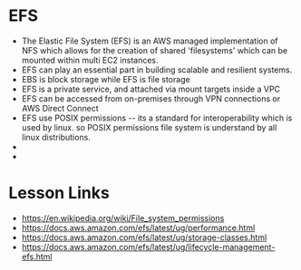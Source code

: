 # EFS
- The Elastic File System (EFS) is an AWS managed implementation of NFS which allows for the creation of shared 'filesystems' which can be mounted within multi EC2 instances.
- EFS can play an essential part in building scalable and resilient systems.
- EBS is block storage while EFS is file storage
- EFS is a private service, and attached via mount targets inside a VPC
- EFS can be accessed from on-premises through VPN connections or AWS Direct Connect
- EFS use POSIX permissions -- its a standard for interoperability which is used by linux. so POSIX permissions file system is understand by all linux distributions.
- 
- 


# Lesson Links
- https://en.wikipedia.org/wiki/File_system_permissions
- https://docs.aws.amazon.com/efs/latest/ug/performance.html
- https://docs.aws.amazon.com/efs/latest/ug/storage-classes.html
- https://docs.aws.amazon.com/efs/latest/ug/lifecycle-management-efs.html
